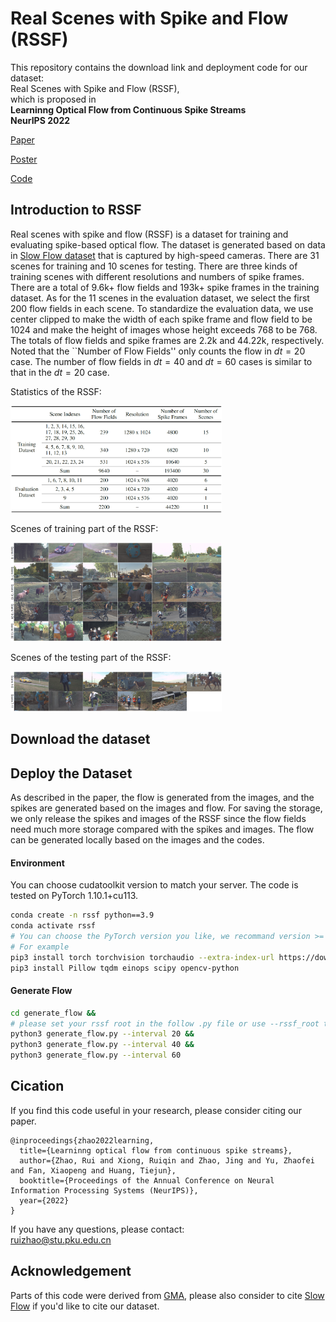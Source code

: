# Real Scenes with Spike and Flow (RSSF)

This repository contains the download link and deployment code for our dataset:  
Real Scenes with Spike and Flow (RSSF),  
which is proposed in  
**Learninng Optical Flow from Continuous Spike Streams**  
**NeurIPS 2022**

[Paper](https://openreview.net/pdf?id=3vYkhJIty7E)

[Poster](https://neurips.cc/media/PosterPDFs/NeurIPS%202022/55189.png)

[Code](https://github.com/ruizhao26/Spike2Flow)

## Introduction to RSSF

Real scenes with spike and flow (RSSF) is a dataset for training and evaluating spike-based optical flow. The dataset is generated based on data in [Slow Flow dataset](http://www.cvlibs.net/projects/slow_flow/) that is captured by high-speed cameras. There are 31 scenes for training and 10 scenes for testing. There are three kinds of training scenes with different resolutions and numbers of spike frames. There are a total of 9.6k+ flow fields and 193k+ spike frames in the training dataset. As for the 11 scenes in the evaluation dataset, we select the first 200 flow fields in each scene. To standardize the evaluation data, we use center clipped to make the width of each spike frame and flow field to be 1024 and make the height of images whose height exceeds 768 to be 768. The totals of flow fields and spike frames are 2.2k and 44.22k, respectively. Noted that the ``Number of Flow Fields'' only counts the flow in $dt=20$ case. The number of flow fields in $dt=40$ and $dt=60$ cases is similar to that in the $dt=20$ case.

Statistics of the RSSF:

<img src="https://github.com/ruizhao26/RSSF/blob/main/figs/rssf_statistics.png" alt="rssf_statistics" style="zoom: 33%;" />

Scenes of training part of the RSSF:

<img src="https://github.com/ruizhao26/RSSF/blob/main/figs/train_scenes.png" alt="train_scenes" style="zoom:33%;" />

Scenes of the testing part of the RSSF:

<img src="https://github.com/ruizhao26/RSSF/blob/main/figs/test_scenes.png" alt="test_scenes" style="zoom:33%;" />

## Download the dataset



## Deploy the Dataset

As described in the paper, the flow is generated from the images, and the spikes are generated based on the images and flow. For saving the storage, we only release the spikes and images of the RSSF since the flow fields need much more storage compared with the spikes and images. The flow can be generated locally based on the images and the codes.

#### Environment

You can choose cudatoolkit version to match your server. The code is tested on PyTorch 1.10.1+cu113.

```bash
conda create -n rssf python==3.9
conda activate rssf
# You can choose the PyTorch version you like, we recommand version >= 1.10.1
# For example
pip3 install torch torchvision torchaudio --extra-index-url https://download.pytorch.org/whl/cu116
pip3 install Pillow tqdm einops scipy opencv-python
```

#### Generate Flow

```bash
cd generate_flow &&
# please set your rssf root in the follow .py file or use --rssf_root to input the root
python3 generate_flow.py --interval 20 &&
python3 generate_flow.py --interval 40 &&
python3 generate_flow.py --interval 60
```

## Cication

If you find this code useful in your research, please consider citing our paper.

```
@inproceedings{zhao2022learning,
  title={Learninng optical flow from continuous spike streams},
  author={Zhao, Rui and Xiong, Ruiqin and Zhao, Jing and Yu, Zhaofei and Fan, Xiaopeng and Huang, Tiejun},
  booktitle={Proceedings of the Annual Conference on Neural Information Processing Systems (NeurIPS)},
  year={2022}
}
```

If you have any questions, please contact:  
ruizhao@stu.pku.edu.cn

## Acknowledgement

Parts of this code were derived from [GMA](https://github.com/zacjiang/GMA), please also consider to cite [Slow Flow](https://www.cvlibs.net/projects/slow_flow/) if you'd like to cite our dataset.